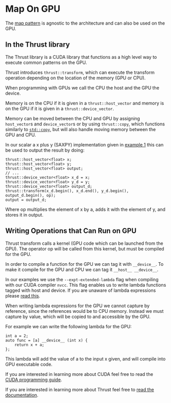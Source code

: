 # Map On GPU

The [map pattern](Map.md) is agnostic to the architecture and can also be used on the GPU.

## In the Thrust library

The Thrust library is a CUDA library that functions as a high level way to execute common patterns on the GPU.

Thrust introduces `thrust::transform`, which can execute the transform operation depending on the location of the
memory (GPU or CPU).

When programming with GPUs we call the CPU the host and the GPU the device.

Memory is on the CPU if it is given in a `thrust::host_vector` and memory is on the GPU if it is given in a `thrust::device_vector`.

Memory can be moved between the CPU and GPU by assigning `host_vector`s and `device_vector`s or by using `thrust::copy`, which functions
similarly to [`std::copy`](https://en.cppreference.com/w/cpp/algorithm/copy), but will also handle moving memory between the GPU and CPU.

In our scalar a x plus y (SAXPY) implementation given in [example 1](../example1) this can be used to output the result by doing:

```{c++}
thrust::host_vector<float> x;
thrust::host_vector<float> y;
thrust::host_vector<float> output;
// ...
thrust::device_vector<float> x_d = x;
thrust::device_vector<float> y_d = y;
thrust::device_vector<float> output_d;
thrust::transform(x_d.begin(), x_d.end(), y_d.begin(), output_d.begin(), op);
output = output_d;
```

Where op multiplies the element of x by a, adds it with the element of y, and stores it in output.

## Writing Operations that Can Run on GPU

Thrust transform calls a kernel (GPU code which can be launched from the GPU). The operator op will be called from this kernel, but
must be compiled for the GPU.

In order to compile a function for the GPU we can tag it with `__device__`. To make it compile for the GPU and CPU we can tag it `__host__ __device__`.

In our examples we use the `--expt-extended-lambda` flag when compiling with our CUDA compiler `nvcc`. This flag enables us to write lambda functions tagged
with host and device. If you are unaware of lambda expressions please [read this](https://learn.microsoft.com/en-us/cpp/cpp/lambda-expressions-in-cpp?view=msvc-170).

When writing lambda expressions for the GPU we cannot capture by reference, since the references would be to CPU memory. Instead we must capture by value, which will be
copied to and accessible by the GPU.

For example we can write the following lambda for the GPU:

```{c++}
int a = 2;
auto func = [a] __device__ (int x) {
    return x + a;
};
```

This lambda will add the value of a to the input x given, and will compile into GPU executable code.

If you are interested in learning more about CUDA feel free to read the [CUDA programming guide](https://docs.nvidia.com/cuda/cuda-c-programming-guide/index.html).

If you are interested in learning more about Thrust feel free to [read the documentation](https://thrust.github.io).

